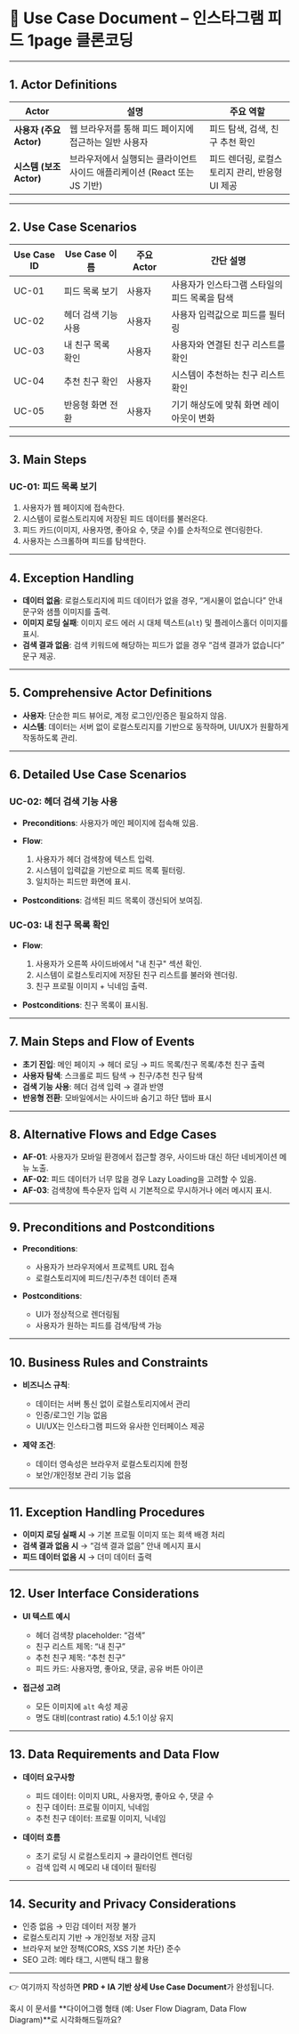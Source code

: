 # 📄 Use Case Document – 인스타그램 피드 1page 클론코딩

---

## 1. Actor Definitions

| Actor              | 설명                                            | 주요 역할                        |
| ------------------ | --------------------------------------------- | ---------------------------- |
| **사용자 (주요 Actor)** | 웹 브라우저를 통해 피드 페이지에 접근하는 일반 사용자                | 피드 탐색, 검색, 친구 추천 확인          |
| **시스템 (보조 Actor)** | 브라우저에서 실행되는 클라이언트 사이드 애플리케이션 (React 또는 JS 기반) | 피드 렌더링, 로컬스토리지 관리, 반응형 UI 제공 |

---

## 2. Use Case Scenarios

| Use Case ID | Use Case 이름 | 주요 Actor | 간단 설명                     |
| ----------- | ----------- | -------- | ------------------------- |
| UC-01       | 피드 목록 보기    | 사용자      | 사용자가 인스타그램 스타일의 피드 목록을 탐색 |
| UC-02       | 헤더 검색 기능 사용 | 사용자      | 사용자 입력값으로 피드를 필터링         |
| UC-03       | 내 친구 목록 확인  | 사용자      | 사용자와 연결된 친구 리스트를 확인       |
| UC-04       | 추천 친구 확인    | 사용자      | 시스템이 추천하는 친구 리스트 확인       |
| UC-05       | 반응형 화면 전환   | 사용자      | 기기 해상도에 맞춰 화면 레이아웃이 변화    |

---

## 3. Main Steps

### UC-01: 피드 목록 보기

1. 사용자가 웹 페이지에 접속한다.
2. 시스템이 로컬스토리지에 저장된 피드 데이터를 불러온다.
3. 피드 카드(이미지, 사용자명, 좋아요 수, 댓글 수)를 순차적으로 렌더링한다.
4. 사용자는 스크롤하며 피드를 탐색한다.

---

## 4. Exception Handling

* **데이터 없음**: 로컬스토리지에 피드 데이터가 없을 경우, “게시물이 없습니다” 안내 문구와 샘플 이미지를 출력.
* **이미지 로딩 실패**: 이미지 로드 에러 시 대체 텍스트(`alt`) 및 플레이스홀더 이미지를 표시.
* **검색 결과 없음**: 검색 키워드에 해당하는 피드가 없을 경우 “검색 결과가 없습니다” 문구 제공.

---

## 5. Comprehensive Actor Definitions

* **사용자**: 단순한 피드 뷰어로, 계정 로그인/인증은 필요하지 않음.
* **시스템**: 데이터는 서버 없이 로컬스토리지를 기반으로 동작하며, UI/UX가 원활하게 작동하도록 관리.

---

## 6. Detailed Use Case Scenarios

### UC-02: 헤더 검색 기능 사용

* **Preconditions**: 사용자가 메인 페이지에 접속해 있음.
* **Flow**:

  1. 사용자가 헤더 검색창에 텍스트 입력.
  2. 시스템이 입력값을 기반으로 피드 목록 필터링.
  3. 일치하는 피드만 화면에 표시.
* **Postconditions**: 검색된 피드 목록이 갱신되어 보여짐.

### UC-03: 내 친구 목록 확인

* **Flow**:

  1. 사용자가 오른쪽 사이드바에서 "내 친구" 섹션 확인.
  2. 시스템이 로컬스토리지에 저장된 친구 리스트를 불러와 렌더링.
  3. 친구 프로필 이미지 + 닉네임 출력.
* **Postconditions**: 친구 목록이 표시됨.

---

## 7. Main Steps and Flow of Events

* **초기 진입**: 메인 페이지 → 헤더 로딩 → 피드 목록/친구 목록/추천 친구 출력
* **사용자 탐색**: 스크롤로 피드 탐색 → 친구/추천 친구 탐색
* **검색 기능 사용**: 헤더 검색 입력 → 결과 반영
* **반응형 전환**: 모바일에서는 사이드바 숨기고 하단 탭바 표시

---

## 8. Alternative Flows and Edge Cases

* **AF-01**: 사용자가 모바일 환경에서 접근할 경우, 사이드바 대신 하단 네비게이션 메뉴 노출.
* **AF-02**: 피드 데이터가 너무 많을 경우 Lazy Loading을 고려할 수 있음.
* **AF-03**: 검색창에 특수문자 입력 시 기본적으로 무시하거나 에러 메시지 표시.

---

## 9. Preconditions and Postconditions

* **Preconditions**:

  * 사용자가 브라우저에서 프로젝트 URL 접속
  * 로컬스토리지에 피드/친구/추천 데이터 존재
* **Postconditions**:

  * UI가 정상적으로 렌더링됨
  * 사용자가 원하는 피드를 검색/탐색 가능

---

## 10. Business Rules and Constraints

* **비즈니스 규칙**:

  * 데이터는 서버 통신 없이 로컬스토리지에서 관리
  * 인증/로그인 기능 없음
  * UI/UX는 인스타그램 피드와 유사한 인터페이스 제공

* **제약 조건**:

  * 데이터 영속성은 브라우저 로컬스토리지에 한정
  * 보안/개인정보 관리 기능 없음

---

## 11. Exception Handling Procedures

* **이미지 로딩 실패 시** → 기본 프로필 이미지 또는 회색 배경 처리
* **검색 결과 없음 시** → “검색 결과 없음” 안내 메시지 표시
* **피드 데이터 없음 시** → 더미 데이터 출력

---

## 12. User Interface Considerations

* **UI 텍스트 예시**

  * 헤더 검색창 placeholder: “검색”
  * 친구 리스트 제목: “내 친구”
  * 추천 친구 제목: “추천 친구”
  * 피드 카드: 사용자명, 좋아요, 댓글, 공유 버튼 아이콘

* **접근성 고려**

  * 모든 이미지에 `alt` 속성 제공
  * 명도 대비(contrast ratio) 4.5:1 이상 유지

---

## 13. Data Requirements and Data Flow

* **데이터 요구사항**

  * 피드 데이터: 이미지 URL, 사용자명, 좋아요 수, 댓글 수
  * 친구 데이터: 프로필 이미지, 닉네임
  * 추천 친구 데이터: 프로필 이미지, 닉네임

* **데이터 흐름**

  * 초기 로딩 시 로컬스토리지 → 클라이언트 렌더링
  * 검색 입력 시 메모리 내 데이터 필터링

---

## 14. Security and Privacy Considerations

* 인증 없음 → 민감 데이터 저장 불가
* 로컬스토리지 기반 → 개인정보 저장 금지
* 브라우저 보안 정책(CORS, XSS 기본 차단) 준수
* SEO 고려: 메타 태그, 시맨틱 태그 활용

---

👉 여기까지 작성하면 **PRD + IA 기반 상세 Use Case Document**가 완성됩니다.

혹시 이 문서를 \*\*다이어그램 형태 (예: User Flow Diagram, Data Flow Diagram)\*\*로 시각화해드릴까요?
